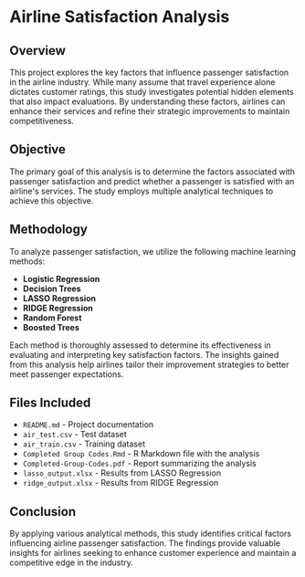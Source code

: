 # Airline Satisfaction Analysis

## Overview
This project explores the key factors that influence passenger satisfaction in the airline industry. While many assume that travel experience alone dictates customer ratings, this study investigates potential hidden elements that also impact evaluations. By understanding these factors, airlines can enhance their services and refine their strategic improvements to maintain competitiveness.

## Objective
The primary goal of this analysis is to determine the factors associated with passenger satisfaction and predict whether a passenger is satisfied with an airline's services. The study employs multiple analytical techniques to achieve this objective.

## Methodology
To analyze passenger satisfaction, we utilize the following machine learning methods:

- **Logistic Regression**
- **Decision Trees**
- **LASSO Regression**
- **RIDGE Regression**
- **Random Forest**
- **Boosted Trees**

Each method is thoroughly assessed to determine its effectiveness in evaluating and interpreting key satisfaction factors. The insights gained from this analysis help airlines tailor their improvement strategies to better meet passenger expectations.

## Files Included
- `README.md` - Project documentation
- `air_test.csv` - Test dataset
- `air_train.csv` - Training dataset
- `Completed Group Codes.Rmd` - R Markdown file with the analysis
- `Completed-Group-Codes.pdf` - Report summarizing the analysis
- `lasso_output.xlsx` - Results from LASSO Regression
- `ridge_output.xlsx` - Results from RIDGE Regression

## Conclusion
By applying various analytical methods, this study identifies critical factors influencing airline passenger satisfaction. The findings provide valuable insights for airlines seeking to enhance customer experience and maintain a competitive edge in the industry.
